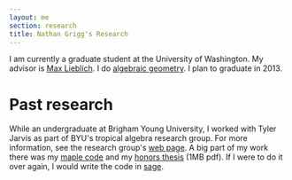 ```yaml
---
layout: me
section: research
title: Nathan Grigg's Research
---
```



I am currently a graduate student at the University of Washington. My advisor is [Max Lieblich][max]. I do [algebraic geometry][ag]. I plan to graduate in 2013.

[max]: http://math.washington.edu/~lieblich/
[ag]: http://en.wikipedia.org/wiki/Algebraic_geometry

# Past research

While an undergraduate at Brigham Young University, I worked with Tyler Jarvis as part of BYU's tropical algebra research group. For more information, see the research group's [web page][tropical]. A big part of my work there was my [maple code][maple] and my [honors thesis][thesis] (1MB pdf). If I were to do it over again, I would write the code in [sage][sage].

[tropical]: http://math.byu.edu/tropical/
[maple]: http://math.byu.edu/tropical/maple/
[thesis]: publications/thesis.pdf
[sage]: http://sagemath.org/
